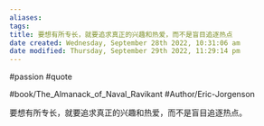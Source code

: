 ```yaml
---
aliases: 
tags: 
title: 要想有所专长，就要追求真正的兴趣和热爱，而不是盲目追逐热点
date created: Wednesday, September 28th 2022, 10:31:06 am
date modified: Thursday, September 29th 2022, 11:29:14 pm
---
```

#passion
#quote 

#book/The_Almanack_of_Naval_Ravikant
#Author/Eric-Jorgenson

要想有所专长，就要追求真正的兴趣和热爱，而不是盲目追逐热点。
